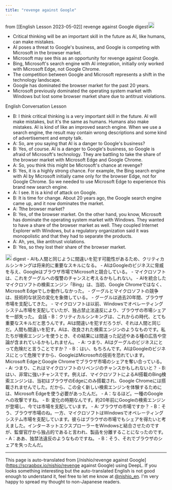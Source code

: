 ```yaml
---
title: "revenge against Google"
---
```


from [[English Lesson 2023-05-02]]
revenge against Google
digest<img src='https://scrapbox.io/api/pages/nishio-en/gpt-4/icon' alt='gpt-4.icon' height="19.5"/>
- Critical thinking will be an important skill in the future as AI, like humans, can make mistakes.
- AI poses a threat to Google's business, and Google is competing with Microsoft in the browser market.
- Microsoft may see this as an opportunity for revenge against Google.
- Bing, Microsoft's search engine with AI integration, initially only worked with Microsoft Edge, not Google Chrome.
- The competition between Google and Microsoft represents a shift in the technology landscape.
- Google has dominated the browser market for the past 20 years.
- Microsoft previously dominated the operating system market with Windows but lost some browser market share due to antitrust violations.

English Conversation Lesson
- B: I think critical thinking is a very important skill in the future. AI will make mistakes, but it's the same as humans. Humans also make mistakes. AI is kind of like an improved search engine. When we use a search engine, the result may contain wrong descriptions and some kind of advertisement and empty talk.
- A: So, are you saying that AI is a danger to Google's business?
- B: Yes, of course. AI is a danger to Google's business, so Google is afraid of Microsoft's technology. They are battling to take the share of the browser market with Microsoft Edge and Google Chrome.
- A: So, you think this might be Microsoft's chance at revenge?
- B: Yes, it is a highly strong chance. For example, the Bing search engine with AI by Microsoft initially came only for the browser Edge, not for Google Chrome. So we needed to use Microsoft Edge to experience this brand new search engine.
- A: I see. It is a kind of attack on Google.
- B: It is time for change. About 20 years ago, the Google search engine came up, and it now dominates the market.
- A: Tthe browser market?
- B: Yes, of the browser market. On the other hand, you know, Microsoft has dominate the operating system market with Windows. They wanted to have a share of the browser market as well. They coupled Internet Explorer with Windows, but a regulatory organization said it was monopolistic and that they had to separate the products.
- A: Ah, yes, like antitrust violations.
- B: Yes, so they lost their share of the browser market.

<img src='https://scrapbox.io/api/pages/nishio-en/enjabelow/icon' alt='enjabelow.icon' height="19.5"/>
digest
- AIも人間と同じように間違いを犯す可能性があるため、クリティカルシンキングは将来的に重要なスキルになる。
- AIはGoogleのビジネスに脅威を与え、Googleはブラウザ市場でMicrosoftと競合している。
- マイクロソフトは、これをグーグルへの復讐のチャンスと考えるかもしれない。
- AIを統合したマイクロソフトの検索エンジン「Bing」は、当初、Google Chromeではなく、Microsoft Edgeでしか動作しなかった。
- グーグルとマイクロソフトの競争は、技術的な状況の変化を象徴している。
- グーグルは過去20年間、ブラウザ市場を支配してきた。
- マイクロソフトは以前、Windowsでオペレーティングシステム市場を支配していたが、独占禁止法違反により、ブラウザの市場シェアを一部失った。
会話
- B：クリティカルシンキングは、これからの時代、とても重要なスキルだと思うんです。AIは間違いを犯すだろうが、それは人間と同じだ。人間も間違いを犯す。AIは、改良された検索エンジンのようなものです。私たちが検索エンジンを使うとき、その結果には間違った記述やある種の広告や空論が含まれているかもしれません。
- A: つまり、AIはグーグルのビジネスにとって危険だと言うことですか？
- B：はい、もちろんです。AIはGoogleのビジネスにとって危険ですから、GoogleはMicrosoftの技術を恐れています。Microsoft EdgeとGoogle Chromeでブラウザ市場のシェアを奪い合っている。
- A: つまり、これはマイクロソフトのリベンジのチャンスかもしれないと？
- B: はい、非常に強いチャンスです。例えば、マイクロソフトによるAI搭載のBing検索エンジンは、当初はブラウザのEdgeにのみ搭載され、Google Chromeには搭載されませんでした。だから、この全く新しい検索エンジンを体験するためには、Microsoft Edgeを使う必要があったんだ。
- A：なるほど。一種のGoogleへの攻撃ですね。
- B: 変化の時期なんです。約20年前にGoogleの検索エンジンが登場し、今では市場を支配しています。
- A: ブラウザの市場ですか？
- B：そう、ブラウザ市場のね。一方、マイクロソフトはWindowsでオペレーティングシステム市場を支配しています。彼らはブラウザの市場でもシェアを得たいと考えました。インターネットエクスプローラーをWindowsと結合させたのですが、監督官庁から独占的であると言われ、製品を分離することになったのです。
- A：ああ、独禁法違反のようなものですね。
- B：そう、それでブラウザのシェアを失ったんだ。


---
This page is auto-translated from [/nishio/revenge against Google](https://scrapbox.io/nishio/revenge against Google) using DeepL. If you looks something interesting but the auto-translated English is not good enough to understand it, feel free to let me know at [@nishio_en](https://twitter.com/nishio_en). I'm very happy to spread my thought to non-Japanese readers.